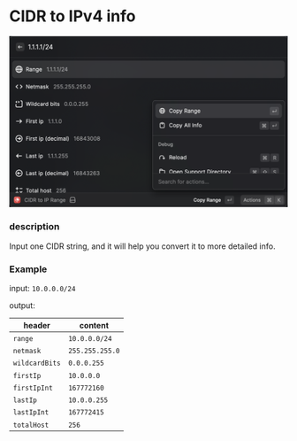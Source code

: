 # CIDR to IPv4 info

![preview](./assets/screenshot.png)

### description

Input one CIDR string, and it will help you convert it to more detailed info.

### Example

input: `10.0.0.0/24`

output:

| header         | content         |
| -------------- | --------------- |
| `range`        | `10.0.0.0/24`   |
| `netmask`      | `255.255.255.0` |
| `wildcardBits` | `0.0.0.255`     |
| `firstIp`      | `10.0.0.0`      |
| `firstIpInt`   | `167772160`     |
| `lastIp`       | `10.0.0.255`    |
| `lastIpInt`    | `167772415`     |
| `totalHost`    | `256`           |
